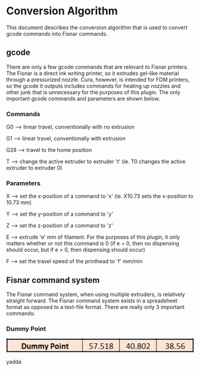 # Conversion Algorithm
This document describes the conversion algorithm that is used to convert gcode
commands into Fisnar commands.

## gcode
There are only a few gcode commands that are relevant to Fisnar printers. The
Fisnar is a direct ink writing printer, so it extrudes gel-like material through
a pressurized nozzle. Cura, however, is intended for FDM printers, so the gcode
it outputs includes commands for heating up nozzles and other junk that is
unnecessary for the purposes of this plugin. The only important gcode commands
and parameters are shown below.

### Commands
G0 ⟶ linear travel, conventionally with no extrusion

G1 ⟶ linear travel, conventionally with extrusion

G28 ⟶ travel to the home position

T<t> ⟶ change the active extruder to extruder 't' (ie. T0 changes the active
extruder to extruder 0)

### Parameters
X<x> ⟶ set the x-position of a command to 'x' (ie. X10.73 sets the x-position
to 10.73 mm)

Y<y> ⟶ set the y-position of a command to 'y'

Z<z> ⟶ set the z-position of a command to 'z'

E<e> ⟶ extrude 'e' mm of filament. For the purposes of this plugin, it only matters
whether or not this command is 0 (if e = 0, then no dispensing should occur,
but if e > 0, then dispensing should occur)

F<f> ⟶ set the travel speed of the printhead to 'f' mm/min

## Fisnar command system
The Fisnar command system, when using multiple extruders, is relatively
straight forward. The Fisnar command system exists in a spreadsheet format
as opposed to a text-file format. There are really only 3 important commands:

### Dummy Point

![](doc_pics/dummy_point_example.png)

yadda
